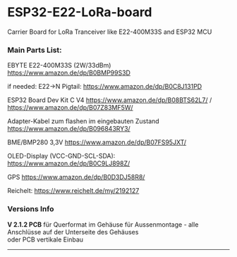 # ESP32-E22-LoRa-board
Carrier Board for LoRa Tranceiver like E22-400M33S and ESP32 MCU

### Main Parts List:

EBYTE E22-400M33S (2W/33dBm) https://www.amazon.de/dp/B0BMP99S3D

if needed: E22->N Pigtail: https://www.amazon.de/dp/B0C8J131PD

ESP32 Board Dev Kit C V4 https://www.amazon.de/dp/B08BTS62L7/ / https://www.amazon.de/dp/B07Z83MF5W/

Adapter-Kabel zum flashen im eingebauten Zustand https://www.amazon.de/dp/B096843RY3/

BME/BMP280 3,3V https://www.amazon.de/dp/B07FS95JXT/

OLED-Display (VCC-GND-SCL-SDA): https://www.amazon.de/dp/B0C9LJ898Z/

GPS https://www.amazon.de/dp/B0D3DJ58R8/

Reichelt: https://www.reichelt.de/my/2192127



### Versions Info
**V 2.1.2  PCB** für Querformat im Gehäuse für Aussenmontage - alle Anschlüsse auf der Unterseite des Gehäuses  
oder PCB vertikale Einbau

___
